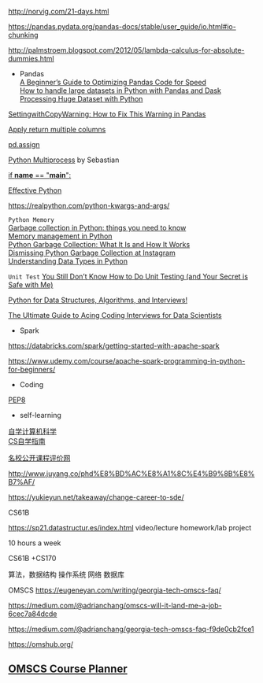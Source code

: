 http://norvig.com/21-days.html

https://pandas.pydata.org/pandas-docs/stable/user_guide/io.html#io-chunking


http://palmstroem.blogspot.com/2012/05/lambda-calculus-for-absolute-dummies.html

- Pandas  
[A Beginner’s Guide to Optimizing Pandas Code for Speed](https://engineering.upside.com/a-beginners-guide-to-optimizing-pandas-code-for-speed-c09ef2c6a4d6)  
[How to handle large datasets in Python with Pandas and Dask](https://towardsdatascience.com/how-to-handle-large-datasets-in-python-with-pandas-and-dask-34f43a897d55)  
[Processing Huge Dataset with Python](https://datascienceplus.com/processing-huge-dataset-with-python/)  

[SettingwithCopyWarning: How to Fix This Warning in Pandas](https://www.dataquest.io/blog/settingwithcopywarning/)

[Apply return multiple columns](https://stackoverflow.com/questions/23586510/return-multiple-columns-from-pandas-apply)  

[pd.assign](https://stackoverflow.com/questions/48177914/why-use-pandas-assign-rather-than-simply-initialize-new-column)  

[Python Multiprocess](https://sebastianraschka.com/Articles/2014_multiprocessing.html) by Sebastian  

[if __name__ == "__main__":](https://stackoverflow.com/questions/419163/what-does-if-name-main-do)

[Effective Python](https://tomaugspurger.github.io/)

https://realpython.com/python-kwargs-and-args/ 

`Python Memory`  
[Garbage collection in Python: things you need to know](https://rushter.com/blog/python-garbage-collector/)    
[Memory management in Python](https://rushter.com/blog/python-memory-managment/)  
[Python Garbage Collection: What It Is and How It Works](https://stackify.com/python-garbage-collection/)  
[Dismissing Python Garbage Collection at Instagram](https://instagram-engineering.com/dismissing-python-garbage-collection-at-instagram-4dca40b29172)   
[Understanding Data Types in Python](https://jakevdp.github.io/PythonDataScienceHandbook/02.01-understanding-data-types.html)

`Unit Test`
[You Still Don’t Know How to Do Unit Testing (and Your Secret is Safe with Me)](https://stackify.com/unit-testing-basics-best-practices/)


[Python for Data Structures, Algorithms, and Interviews!](https://towardsdatascience.com/the-ultimate-guide-to-acing-coding-interviews-for-data-scientists-d45c99d6bddc)

[The Ultimate Guide to Acing Coding Interviews for Data Scientists](https://towardsdatascience.com/the-ultimate-guide-to-acing-coding-interviews-for-data-scientists-d45c99d6bddc) 

- Spark

https://databricks.com/spark/getting-started-with-apache-spark

https://www.udemy.com/course/apache-spark-programming-in-python-for-beginners/

- Coding

[PEP8](https://www.python.org/dev/peps/pep-0008/)

 
- self-learning

[自学计算机科学](https://github.com/izackwu/TeachYourselfCS-CN/blob/master/TeachYourselfCS-CN.md)  
[CS自学指南](https://csdiy.wiki/%E5%A5%BD%E4%B9%A6%E6%8E%A8%E8%8D%90/)  

[名校公开课程评价网](https://conanhujinming.github.io/comments-for-awesome-courses/)  

http://www.juyang.co/phd%E8%BD%AC%E8%A1%8C%E4%B9%8B%E8%B7%AF/

https://yukieyun.net/takeaway/change-career-to-sde/


CS61B

https://sp21.datastructur.es/index.html
video/lecture
homework/lab
project 

10 hours a week 


CS61B +CS170 

算法，数据结构
操作系统
网络
数据库


OMSCS
https://eugeneyan.com/writing/georgia-tech-omscs-faq/ 

https://medium.com/@adrianchang/omscs-will-it-land-me-a-job-6cec7a84dcde 

https://medium.com/@adrianchang/georgia-tech-omscs-faq-f9de0cb2fce1 

https://omshub.org/ 


[OMSCS Course Planner](https://docs.google.com/spreadsheets/d/153zawsUyhzwrgBGHo5t_IHGBWnAoKwp1wxpyY39Z7m0/edit#gid=1823713580)
- 